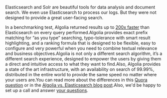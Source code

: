 Elasticsearch and Solr are beautiful tools for data analysis and document search. We even use Elasticsearch to process our logs. But they were not designed to provide a great user-facing search.

In a benchmarking test, Algolia returned results up to [200x faster](http://blog.algolia.com/full-text-search-in-your-database-algolia-versus-elasticsearch/) than Elasticsearch on every query performed.Algolia provides exact prefix matching for “as you type” searching, typo-tolerance with smart result highlighting, and a ranking formula that is designed to be flexible, easy to configure and very powerful when you need to combine textual relevance and business objectives.Algolia is not only a different search algorithm, it’s a different search experience, designed to empower the users by giving them a direct and intuitive access to what they want to find.Also, Algolia provides a state of the art infrastructure, with an availability on search of 99.99%, distributed in the entire world to provide the same speed no matter where your users are.You can read more about the differences in this [Quora question](http://www.quora.com/How-does-Elastic-Search-relate-and-or-compare-to-Algolias-Search-as-a-Service) or in the [Algolia vs. Elasticsearch blog post](http://blog.algolia.com/full-text-search-in-your-database-algolia-versus-elasticsearch/).Also, we'd be happy to set up a call and answer [your questions](mailto:hey@algolia.com).